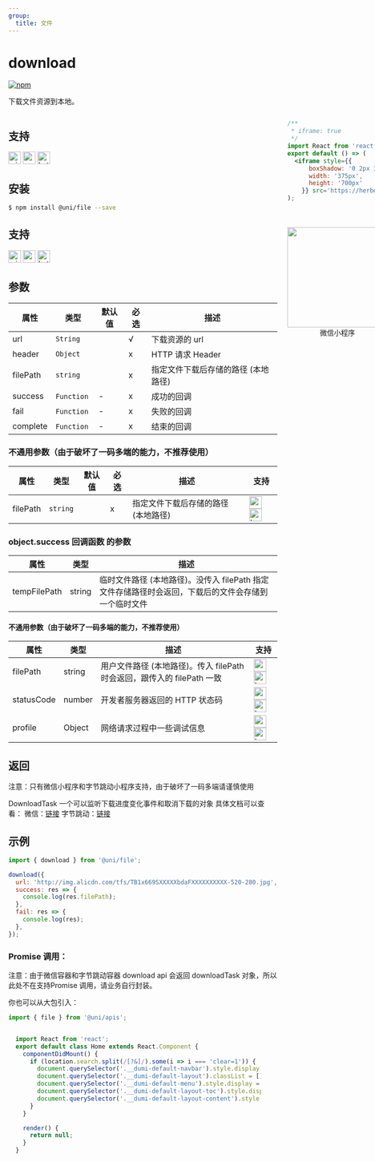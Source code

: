 ```yaml
---
group:
  title: 文件
---
```


# download
[![npm](https://img.shields.io/npm/v/@uni/file.svg)](https://www.npmjs.com/package/@uni/file)

下载文件资源到本地。

<div style="display: flex;flex-direction: row;justify-content: space-between;">
<div style="margin-right: 20px;">

## 支持
<img alt="miniApp" src="https://gw.alicdn.com/tfs/TB1bBpmbRCw3KVjSZFuXXcAOpXa-200-200.svg" width="25px" height="25px" title="阿里小程序" /> <img alt="wechatMiniprogram" src="https://img.alicdn.com/tfs/TB1slcYdxv1gK0jSZFFXXb0sXXa-200-200.svg" width="25px" height="25px" title="微信小程序"> <img alt="bytedanceMicroApp" src="https://gw.alicdn.com/tfs/TB1jFtVzO_1gK0jSZFqXXcpaXXa-200-200.svg" width="25px" height="25px" title="字节跳动小程序">

## 安装

```bash
$ npm install @uni/file --save
```

## 支持
<img alt="miniApp" src="https://gw.alicdn.com/tfs/TB1bBpmbRCw3KVjSZFuXXcAOpXa-200-200.svg" width="25px" height="25px" title="阿里小程序" /> <img alt="wechatMiniprogram" src="https://img.alicdn.com/tfs/TB1slcYdxv1gK0jSZFFXXb0sXXa-200-200.svg" width="25px" height="25px" title="微信小程序"> <img alt="bytedanceMicroApp" src="https://gw.alicdn.com/tfs/TB1jFtVzO_1gK0jSZFqXXcpaXXa-200-200.svg" width="25px" height="25px" title="字节跳动小程序">

## 参数
| 属性   | 类型     | 默认值 | 必选 | 描述             |
| ------ | -------- | ------ | ---- | ---------------- |
| url    | `String` |        | √    | 下载资源的 url     |
| header | `Object` |        | x    | HTTP 请求 Header |
| filePath | `string` |        | x    | 指定文件下载后存储的路径 (本地路径) |
| success | `Function`  |   -    | x    | 成功的回调 |
| fail | `Function`  |   -    | x    | 失败的回调 |
| complete | `Function`  |   -    | x    | 结束的回调 |

### 不通用参数（由于破坏了一码多端的能力，不推荐使用）
| 属性   | 类型     | 默认值 | 必选 | 描述 | 支持  |
| ------ | -------- | ------ | ---- | ----- | ------- |
| filePath | `string` |        | x    | 指定文件下载后存储的路径 (本地路径) | <img alt="wechatMiniprogram" src="https://img.alicdn.com/tfs/TB1slcYdxv1gK0jSZFFXXb0sXXa-200-200.svg" width="25px" height="25px" title="微信小程序"> <img alt="bytedanceMicroApp" src="https://gw.alicdn.com/tfs/TB1jFtVzO_1gK0jSZFqXXcpaXXa-200-200.svg" width="25px" height="25px" title="字节跳动小程序"> |

### object.success 回调函数 的参数
| 属性     | 类型     | 描述     |
| -------- | ------ | -------- |
|tempFilePath|string|临时文件路径 (本地路径)。没传入 filePath 指定文件存储路径时会返回，下载后的文件会存储到一个临时文件|

#### 不通用参数（由于破坏了一码多端的能力，不推荐使用）
| 属性     | 类型     | 描述     | 支持   |
| -------- | ------ | -------- | ------ |
|filePath|string|用户文件路径 (本地路径)。传入 filePath 时会返回，跟传入的 filePath 一致|<img alt="wechatMiniprogram" src="https://img.alicdn.com/tfs/TB1slcYdxv1gK0jSZFFXXb0sXXa-200-200.svg" width="25px" height="25px" title="微信小程序"> <img alt="bytedanceMicroApp" src="https://gw.alicdn.com/tfs/TB1jFtVzO_1gK0jSZFqXXcpaXXa-200-200.svg" width="25px" height="25px" title="字节跳动小程序">|
|statusCode|number|开发者服务器返回的 HTTP 状态码|<img alt="wechatMiniprogram" src="https://img.alicdn.com/tfs/TB1slcYdxv1gK0jSZFFXXb0sXXa-200-200.svg" width="25px" height="25px" title="微信小程序"> <img alt="bytedanceMicroApp" src="https://gw.alicdn.com/tfs/TB1jFtVzO_1gK0jSZFqXXcpaXXa-200-200.svg" width="25px" height="25px" title="字节跳动小程序">|
|profile|Object|网络请求过程中一些调试信息|<img alt="wechatMiniprogram" src="https://img.alicdn.com/tfs/TB1slcYdxv1gK0jSZFFXXb0sXXa-200-200.svg" width="25px" height="25px" title="微信小程序"> <img alt="bytedanceMicroApp" src="https://gw.alicdn.com/tfs/TB1jFtVzO_1gK0jSZFqXXcpaXXa-200-200.svg" width="25px" height="25px" title="字节跳动小程序">|

## 返回
注意：只有微信小程序和字节跳动小程序支持，由于破坏了一码多端请谨慎使用

DownloadTask
一个可以监听下载进度变化事件和取消下载的对象
具体文档可以查看：
微信：[链接](https://developers.weixin.qq.com/miniprogram/dev/api/network/download/DownloadTask.html)
字节跳动：[链接](https://microapp.bytedance.com/docs/zh-CN/mini-app/develop/api/network/http/download-task/)
## 示例

```js
import { download } from '@uni/file';

download({
  url: 'http://img.alicdn.com/tfs/TB1x669SXXXXXbdaFXXXXXXXXXX-520-280.jpg',
  success: res => {
    console.log(res.filePath);
  },
  fail: res => {
    console.log(res);
  },
});

```

### Promise 调用：
注意：由于微信容器和字节跳动容器 download api 会返回 downloadTask 对象，所以此处不在支持Promise 调用，请业务自行封装。


你也可以从大包引入：
```js
import { file } from '@uni/apis';

```

</div>
<div>

```jsx | inline
/**
 * iframe: true
 */
import React from 'react';
export default () => (
  <iframe style={{
      boxShadow: '0 2px 15px rgba(0,0,0,0.1)',
      width: '375px',
      height: '700px'
    }} src='https://herbox-embed.alipay.com/p/uni/uni?previewZoom=100&view=preview&defaultPage=pages/file/index&topSlider=false'></iframe>
);
```

<div style="display: flex;margin-top: 50px;">
  <div>
    <img src="https://img.alicdn.com/imgextra/i4/O1CN01XQpsmx1EUAr9NAqja_!!6000000000354-0-tps-630-650.jpg" width="200" height="200" />
    <div style="text-align: center;">微信小程序</div>
  </div>
</div>

</div>
</div>


```jsx | inline
  import React from 'react';
  export default class Home extends React.Component {
    componentDidMount() {
      if (location.search.split(/[?&]/).some(i => i === 'clear=1')) {
        document.querySelector('.__dumi-default-navbar').style.display = 'none';
        document.querySelector('.__dumi-default-layout').classList = [];
        document.querySelector('.__dumi-default-menu').style.display = 'none';
        document.querySelector('.__dumi-default-layout-toc').style.display = 'none';
        document.querySelector('.__dumi-default-layout-content').style.padding = '50px 100px';
      }
    }

    render() {
      return null;
    }
  }
```
